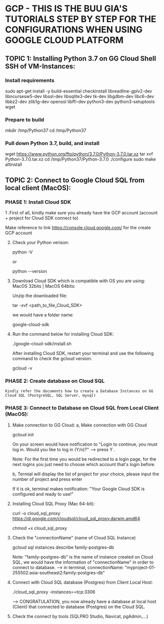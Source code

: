 # GCP - THIS IS THE BUU GIA'S TUTORIALS STEP BY STEP FOR THE CONFIGURATIONS WHEN USING GOOGLE CLOUD PLATFORM 

## TOPIC 1: Installing Python 3.7 on GG Cloud Shell SSH of VM-Instances:
### Install requirements
sudo apt-get install -y build-essential checkinstall libreadline-gplv2-dev libncursesw5-dev libssl-dev libsqlite3-dev tk-dev libgdbm-dev libc6-dev libbz2-dev zlib1g-dev openssl libffi-dev python3-dev python3-setuptools wget 

### Prepare to build
mkdir /tmp/Python37
cd /tmp/Python37

### Pull down Python 3.7, build, and install
wget https://www.python.org/ftp/python/3.7.0/Python-3.7.0.tar.xz
tar xvf Python-3.7.0.tar.xz
cd /tmp/Python37/Python-3.7.0
./configure
sudo make altinstall

## TOPIC 2: Connect to Google Cloud SQL from local client (MacOS):
### PHASE 1: Install Cloud SDK
1 .First of all, kindly make sure you already have the GCP account (account + project for Cloud SDK connect to)

  Make reference to link https://console.cloud.google.com/ for the create GCP account

2. Check your Python verison: 

    python -V 
    
    or 
    
    python --version

3. Download Cloud SDK which is compatible with OS you are using: MacOS 32bits | MacOS 64bits:

    Unzip the downloaded file: 
    
    tar -xvf <path_to_file_Cloud_SDK>
  
    we would have a folder name: 
    
    google-cloud-sdk 
 
4. Run the command below for installing Cloud SDK:

    ./google-cloud-sdk/install.sh
    
    After installing Cloud SDK, restart your terminal and use the following command to check the gcloud version: 
    
    gcloud -v
    
### PHASE 2: Create database on Cloud SQL
    Kindly refer the documents how to create a Database Instances on GG Cloud SQL (PostgreSQL, SQL Server, mysql)
    
### PHASE 3: Connect to Database on Cloud SQL from Local Client (MacOS):

1. Make connection to GG Cloud:
   a, Make connection with GG Cloud 
   
    gcloud init

    On your screen would have notification to "Login to continue, you must log in. Would you like to log in (Y/n)?" --> press Y . 
  
    Note: For the first time you would be redirected to a login page, for the next logins you just need to choose which account that's login before.
  
    b, Termial will display the list of project for your choice, please input the number of project and press enter
  
    If it is ok, terminal makes notification: "Your Google Cloud SDK is configured and ready to use!"

2. Installing Cloud SQL Proxy (Mac 64-bit):

    curl -o cloud_sql_proxy https://dl.google.com/cloudsql/cloud_sql_proxy.darwin.amd64

    chmod +x cloud_sql_proxy
  
3. Check the "connectionName" (name of Cloud SQL Instance)

    gcloud sql instances describe family-postgres-db
    
    Note: "family-postgres-db" is the name of instance created on Cloud SQL, we would have the information of "connectionName" in order to connect to database.
      --> in terminal, connectionName: "myproject-01-255502:asia-southeast2:family-postgres-db"
    
4. Connect with Cloud SQL database (Postgres) from Client Local Host:

    ./cloud_sql_proxy -instances=<connectionName>=tcp:3306 
  
    --> CONGRATULATION, you now already have a database at local host (Client) that connected to database (Postgres) on the Cloud SQL.
  
5. Check the connect by tools (SQLPRO Studio, Navicat, pgAdmin,...)

  
